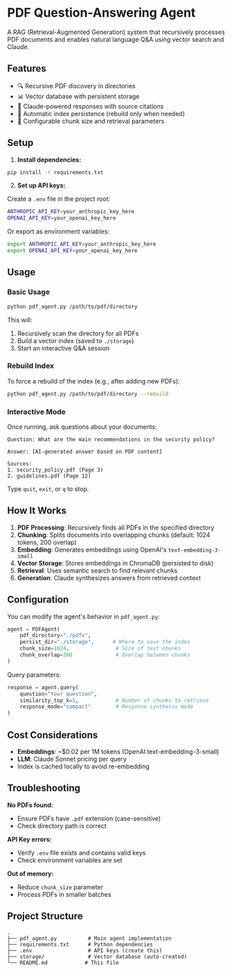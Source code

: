 # PDF Question-Answering Agent

A RAG (Retrieval-Augmented Generation) system that recursively processes PDF documents and enables natural language Q&A using vector search and Claude.

## Features

- 🔍 Recursive PDF discovery in directories
- 📊 Vector database with persistent storage
- 🤖 Claude-powered responses with source citations
- 💾 Automatic index persistence (rebuild only when needed)
- 🎯 Configurable chunk size and retrieval parameters

## Setup

1. **Install dependencies:**
```bash
pip install -r requirements.txt
```

2. **Set up API keys:**

Create a `.env` file in the project root:
```bash
ANTHROPIC_API_KEY=your_anthropic_key_here
OPENAI_API_KEY=your_openai_key_here
```

Or export as environment variables:
```bash
export ANTHROPIC_API_KEY=your_anthropic_key_here
export OPENAI_API_KEY=your_openai_key_here
```

## Usage

### Basic Usage

```bash
python pdf_agent.py /path/to/pdf/directory
```

This will:
1. Recursively scan the directory for all PDFs
2. Build a vector index (saved to `./storage`)
3. Start an interactive Q&A session

### Rebuild Index

To force a rebuild of the index (e.g., after adding new PDFs):

```bash
python pdf_agent.py /path/to/pdf/directory --rebuild
```

### Interactive Mode

Once running, ask questions about your documents:

```
Question: What are the main recommendations in the security policy?

Answer: [AI-generated answer based on PDF content]

Sources:
1. security_policy.pdf (Page 3)
2. guidelines.pdf (Page 12)
```

Type `quit`, `exit`, or `q` to stop.

## How It Works

1. **PDF Processing**: Recursively finds all PDFs in the specified directory
2. **Chunking**: Splits documents into overlapping chunks (default: 1024 tokens, 200 overlap)
3. **Embedding**: Generates embeddings using OpenAI's `text-embedding-3-small`
4. **Vector Storage**: Stores embeddings in ChromaDB (persisted to disk)
5. **Retrieval**: Uses semantic search to find relevant chunks
6. **Generation**: Claude synthesizes answers from retrieved context

## Configuration

You can modify the agent's behavior in `pdf_agent.py`:

```python
agent = PDFAgent(
    pdf_directory="./pdfs",
    persist_dir="./storage",      # Where to save the index
    chunk_size=1024,               # Size of text chunks
    chunk_overlap=200              # Overlap between chunks
)
```

Query parameters:
```python
response = agent.query(
    question="Your question",
    similarity_top_k=5,            # Number of chunks to retrieve
    response_mode="compact"        # Response synthesis mode
)
```

## Cost Considerations

- **Embeddings**: ~$0.02 per 1M tokens (OpenAI text-embedding-3-small)
- **LLM**: Claude Sonnet pricing per query
- Index is cached locally to avoid re-embedding

## Troubleshooting

**No PDFs found:**
- Ensure PDFs have `.pdf` extension (case-sensitive)
- Check directory path is correct

**API Key errors:**
- Verify `.env` file exists and contains valid keys
- Check environment variables are set

**Out of memory:**
- Reduce `chunk_size` parameter
- Process PDFs in smaller batches

## Project Structure

```
.
├── pdf_agent.py          # Main agent implementation
├── requirements.txt      # Python dependencies
├── .env                  # API keys (create this)
├── storage/              # Vector database (auto-created)
└── README.md            # This file
```
